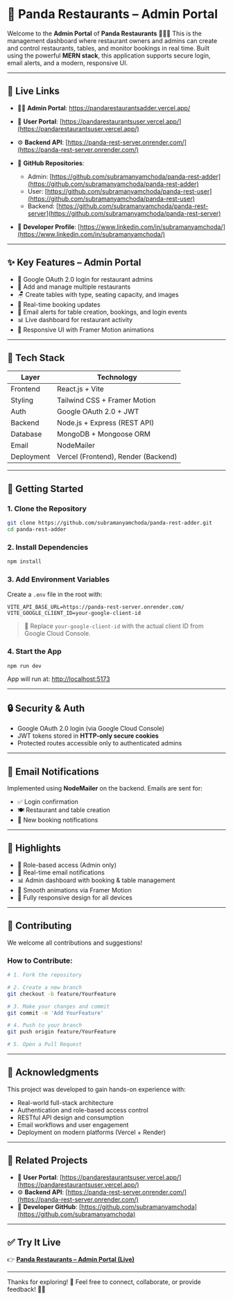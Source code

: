 # 🏢 Panda Restaurants – Admin Portal

Welcome to the **Admin Portal** of **Panda Restaurants** 🧑‍🏠🐼
This is the management dashboard where restaurant owners and admins can create and control restaurants, tables, and monitor bookings in real time. Built using the powerful **MERN stack**, this application supports secure login, email alerts, and a modern, responsive UI.

---

## 🔗 Live Links

* 🧑‍🏠 **Admin Portal**: https://pandarestaurantsadder.vercel.app/
* 👥 **User Portal**: [https://pandarestaurantsuser.vercel.app/](https://pandarestaurantsuser.vercel.app/)
* ⚙️ **Backend API**: [https://panda-rest-server.onrender.com/](https://panda-rest-server.onrender.com/)
* 👤 **GitHub Repositories**:

  * Admin: [https://github.com/subramanyamchoda/panda-rest-adder](https://github.com/subramanyamchoda/panda-rest-adder)
  * User: [https://github.com/subramanyamchoda/panda-rest-user](https://github.com/subramanyamchoda/panda-rest-user)
  * Backend: [https://github.com/subramanyamchoda/panda-rest-server](https://github.com/subramanyamchoda/panda-rest-server)
* 👤 **Developer Profile**: [https://www.linkedin.com/in/subramanyamchoda/](https://www.linkedin.com/in/subramanyamchoda/)

---

## ✨ Key Features – Admin Portal

* 🔐 Google OAuth 2.0 login for restaurant admins
* 🏢 Add and manage multiple restaurants
* 🪑 Create tables with type, seating capacity, and images
* 📅 Real-time booking updates
* 📧 Email alerts for table creation, bookings, and login events
* 📊 Live dashboard for restaurant activity
* 🎨 Responsive UI with Framer Motion animations

---

## 🧰 Tech Stack

| Layer      | Technology                          |
| ---------- | ----------------------------------- |
| Frontend   | React.js + Vite                     |
| Styling    | Tailwind CSS + Framer Motion        |
| Auth       | Google OAuth 2.0 + JWT              |
| Backend    | Node.js + Express (REST API)        |
| Database   | MongoDB + Mongoose ORM              |
| Email      | NodeMailer                          |
| Deployment | Vercel (Frontend), Render (Backend) |

---

## 🚀 Getting Started

### 1. Clone the Repository

```bash
git clone https://github.com/subramanyamchoda/panda-rest-adder.git
cd panda-rest-adder
```

### 2. Install Dependencies

```bash
npm install
```

### 3. Add Environment Variables

Create a `.env` file in the root with:

```env
VITE_API_BASE_URL=https://panda-rest-server.onrender.com/
VITE_GOOGLE_CLIENT_ID=your-google-client-id
```

> 🔐 Replace `your-google-client-id` with the actual client ID from Google Cloud Console.

### 4. Start the App

```bash
npm run dev
```

App will run at: [http://localhost:5173](http://localhost:5173)

---

## 🔒 Security & Auth

* Google OAuth 2.0 login (via Google Cloud Console)
* JWT tokens stored in **HTTP-only secure cookies**
* Protected routes accessible only to authenticated admins

---

## 📧 Email Notifications

Implemented using **NodeMailer** on the backend. Emails are sent for:

* ✅ Login confirmation
* 🍽️ Restaurant and table creation
* 📆 New booking notifications

---

## 🌟 Highlights

* 👥 Role-based access (Admin only)
* 📧 Real-time email notifications
* 📊 Admin dashboard with booking & table management
* 💨 Smooth animations via Framer Motion
* 📱 Fully responsive design for all devices

---

## 🤝 Contributing

We welcome all contributions and suggestions!

### How to Contribute:

```bash
# 1. Fork the repository

# 2. Create a new branch
git checkout -b feature/YourFeature

# 3. Make your changes and commit
git commit -m 'Add YourFeature'

# 4. Push to your branch
git push origin feature/YourFeature

# 5. Open a Pull Request
```

---

## 🙌 Acknowledgments

This project was developed to gain hands-on experience with:

* Real-world full-stack architecture
* Authentication and role-based access control
* RESTful API design and consumption
* Email workflows and user engagement
* Deployment on modern platforms (Vercel + Render)

---

## 🧲 Related Projects

* 👥 **User Portal**: [https://pandarestaurantsuser.vercel.app/](https://pandarestaurantsuser.vercel.app/)
* ⚙️ **Backend API**: [https://panda-rest-server.onrender.com/](https://panda-rest-server.onrender.com/)
* 👤 **Developer GitHub**: [https://github.com/subramanyamchoda](https://github.com/subramanyamchoda)

---

## ✅ Try It Live

👉 [**Panda Restaurants – Admin Portal (Live)**](https://pandarestadder.vercel.app/)

---

Thanks for exploring! 🚀 Feel free to connect, collaborate, or provide feedback! 🐼✨
